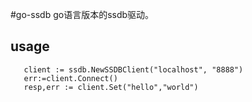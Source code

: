 #go-ssdb
 go语言版本的ssdb驱动。
 
## usage

```
   client := ssdb.NewSSDBClient("localhost", "8888")
   err:=client.Connect()
   resp,err := client.Set("hello","world")
   
```
